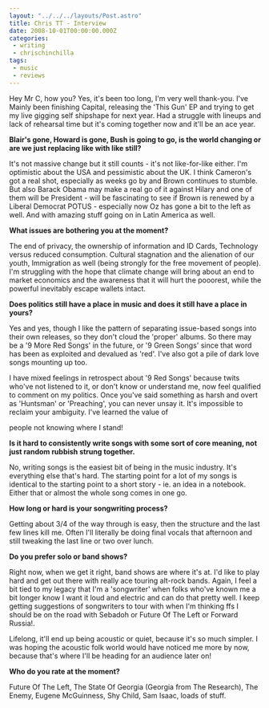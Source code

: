 ```yaml
---
layout: "../../../layouts/Post.astro"
title: Chris TT - Interview
date: 2008-10-01T00:00:00.000Z
categories:
 - writing
 - chrischinchilla
tags: 
 - music 
 - reviews
---
```


Hey Mr C, how you? Yes, it's been too long, I'm very well thank-you. I've Mainly been finishing Capital, releasing the 'This Gun' EP and trying to get my live gigging self shipshape for next year. Had a struggle with lineups and lack of rehearsal time but it's coming together now and it'll be an ace year.

**Blair's gone, Howard is gone, Bush is going to go, is the world changing or are we just replacing like with like still?**

It's not massive change but it still counts - it's not like-for-like either. I'm optimistic about the USA and pessimistic about the UK. I think Cameron's got a real shot, especially as weeks go by and Brown continues to stumble. But also Barack Obama may make a real go of it against Hilary and one of them will be President - will be fascinating to see if Brown is renewed by a Liberal Democrat POTUS - especially now Oz has gone a bit to the left as well. And with amazing stuff going on in Latin America as well.

**What issues are bothering you at the moment?**

The end of privacy, the ownership of information and ID Cards, Technology versus reduced consumption. Cultural stagnation and the alienation of our youth, Immigration as well (being strongly for the free movement of people). I'm struggling with the hope that climate change will bring about an end to market economics and the awareness that it will hurt the pooorest, while the powerful inevitably escape wallets intact.

**Does politics still have a place in music and does it still have a place in yours?**

Yes and yes, though I like the pattern of separating issue-based songs into their own releases, so they don't cloud the 'proper' albums. So there may be a '9 More Red Songs' in the future, or '9 Green Songs' since that word has been as exploited and devalued as 'red'. I've also got a pile of dark love songs mounting up too.

I have mixed feelings in retrospect about '9 Red Songs' because twits who've not listened to it, or don't know or understand me, now feel qualified to comment on my politics. Once you've said something as harsh and overt as 'Huntsman' or 'Preaching', you can never unsay it. It's impossible to reclaim your ambiguity. I've learned the value of

people not knowing where I stand!

**Is it hard to consistently write songs with some sort of core meaning, not just random rubbish strung together.**

No, writing songs is the easiest bit of being in the music industry. It's everything else that's hard. The starting point for a lot of my songs is identical to the starting point to a short story - ie. an idea in a notebook. Either that or almost the whole song comes in one go.

**How long or hard is your songwriting process?**

Getting about 3/4 of the way through is easy, then the structure and the last few lines kill me. Often I'll literally be doing final vocals that afternoon and still tweaking the last line or two over lunch.

**Do you prefer solo or band shows?**

Right now, when we get it right, band shows are where it's at. I'd like to play hard and get out there with really ace touring alt-rock bands. Again, I feel a bit tied to my legacy that I'm a 'songwriter' when folks who've known me a bit longer know I want it loud and electric and can do that pretty well. I keep getting suggestions of songwriters to tour with when I'm thinking ffs I should be on the road with Sebadoh or Future Of The Left or Forward Russia!.

Lifelong, it'll end up being acoustic or quiet, because it's so much simpler. I was hoping the acoustic folk world would have noticed me more by now, because that's where I'll be heading for an audience later on!

**Who do you rate at the moment?**

Future Of The Left, The State Of Georgia (Georgia from The Research), The Enemy, Eugene McGuinness, Shy Child, Sam Isaac, loads of stuff.
